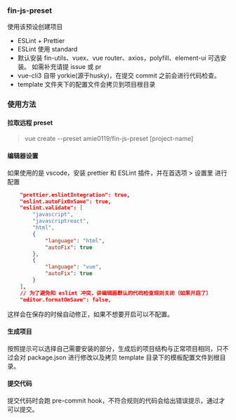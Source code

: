 ###  fin-js-preset

使用该预设创建项目

- ESLint + Prettier
- ESLint 使用 standard
- 默认安装 fin-utils、vuex、vue router、axios，polyfill、element-ui 可选安装。 如需补充请提 issue 或 pr
- vue-cli3 自带 yorkie(源于husky)，在提交 commit 之前会进行代码检查。
- template 文件夹下的配置文件会拷贝到项目根目录

### 使用方法

#### 拉取远程 preset
> vue create --preset amie0119/fin-js-preset [project-name]

#### 编辑器设置
如果使用的是 vscode，安装 prettier 和 ESLint 插件，并在首选项 > 设置里 进行配置
```json
    "prettier.eslintIntegration": true,
    "eslint.autoFixOnSave": true,
    "eslint.validate": [
        "javascript",
        "javascriptreact",
        "html",
        {
            "language": "html",
            "autoFix": true
        },
        {
            "language": "vue",
            "autoFix": true
        }
    ],
    // 为了避免和 eslint 冲突，讲编辑器默认的代码检查规则关闭（如果开启了）
    "editor.formatOnSave": false,
```
这样会在保存的时候自动修正，如果不想要开启可以不配置。

#### 生成项目
按照提示可以选择自己需要安装的部分，生成后的项目结构与正常项目相同，只不过会对 package.json 进行修改以及拷贝 template 目录下的模板配置文件到根目录。

#### 提交代码
提交代码时会跑 pre-commit hook，不符合规则的代码会给出错误提示，通过才可以提交。
